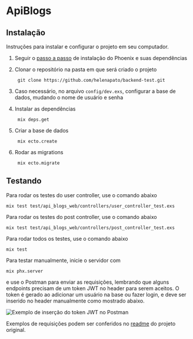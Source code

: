 # ApiBlogs

## Instalação
Instruções para instalar e configurar o projeto em seu computador.
1. Seguir o [passo a passo](https://hexdocs.pm/phoenix/installation.html) de instalação do Phoenix e suas dependências
2. Clonar o repositório na pasta em que será criado o projeto

		git clone https://github.com/helenapato/backend-test.git
3. Caso necessário, no arquivo `config/dev.exs`, configurar a base de dados, mudando o nome de usuário e senha
4. Instalar as dependências

		mix deps.get
5. Criar a base de dados

		mix ecto.create 
6. Rodar as migrations

		mix ecto.migrate
## Testando
Para rodar os testes do user controller, use o comando abaixo

	mix test test/api_blogs_web/controllers/user_controller_test.exs

Para rodar os testes do post controller, use o comando abaixo

	mix test test/api_blogs_web/controllers/post_controller_test.exs
Para rodar todos os testes, use o comando abaixo

	mix test
Para testar manualmente, inicie o servidor com 

	mix phx.server
e use o Postman para enviar as requisições, lembrando que alguns endpoints precisam de um token JWT no header para serem aceitos. O token é gerado ao adicionar um usuário na base ou fazer login, e deve ser inserido no header manualmente como mostrado abaixo.

![Exemplo de inserção do token JWT no Postman](https://miro.medium.com/max/1400/1*iEe9LDRGZleHCcFZrKGrYg.png "Inserindo token JWT no header do Postman")

Exemplos de requisições podem ser conferidos no [readme](https://github.com/betrybe/backend-test/blob/master/README.md) do projeto original.
